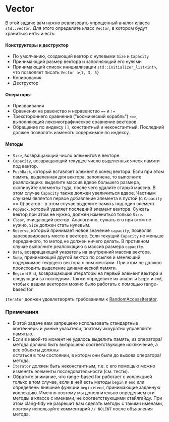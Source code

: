 # Vector

В этой задаче вам нужно реализовать упрощенный аналог класса `std::vector`. Для этого определите класс `Vector`, в котором
будут храниться инты и есть:

#### Конструкторы и деструктор
* По умолчанию, создающий вектор с нулевыми `Size` и `Capacity`
* Принимающий размер вектора и заполняющий его нулями
* Принимающий список инициализации `std::initializer_list<int>`, что позволяет писать `Vector a{1, 3, 5}`
* Копирования
* Деструктор

#### Операторы
* Присваивания
* Сравнения на равенство и неравенство `==` и `!=`
* Трехстороннего сравнения ("космический корабль") `<=>`, выполняющий лексикографическое сравнение векторов.
* Обращение по индексу `[]`, константный и неконстантный. Последний должен позволять изменять содержимое по индексу.

#### Методы 
* `Size`, возвращающий число элементов в векторе.
* `Capacity`, возвращающий текущее число выделенных ячеек памяти под вектор.
* `PushBack`, который вставляет элемент в конец вектора. Если при этом память, выделенная для вектора, заполнена, то выполните
  реаллокацию: выделите массив вдвое большего размера, скопируйте элементы туда, после чего удалите старый массив. В
  этом случае `Capacity` также должен увеличиться вдвое. Частным случаем является первое добавление элемента в пустой (с `Capacity` == 0) вектор - в этом случае выделите память под один элемент.
* `PopBack`, который удаляет последний элемент вектора. Сужать вектор при этом не нужно, должен измениться только `Size`.
* `Clear`, очищающий вектор. Аналогично, сужать его при этом не нужно, `Size` должен стать нулевым.
* `Reserve`, который принимает новое значение `capacity`, позволяя зарезервировать место в векторе. Если текущий `Capacity` не
  меньше переданного, то метод не должен ничего делать. В противном случае выполните реаллокацию в массив размера `capacity`.
* `Data`, возвращающий указатель на внутренний массив вектора.
* `Swap`, принимающий другой вектор по ссылке и меняющий содержимое текущего вектора с ним местами. При этом не должно происходить выделение динамической памяти.
* `Begin` и `End`, возвращающие итераторы на первый элемент вектора и следующий за последним. Также определите их аналоги
  `begin` и `end`, чтобы c вашим вектором можно было работать с помощью range-based for.

`Iterator` должен удовлетворять требованиям к [RandomAccessIterator](https://en.cppreference.com/w/cpp/named_req/RandomAccessIterator).

### Примечания

* В этой задаче вам запрещено использовать стандартные контейнеры и умные указатели, поэтому аккуратно управляйте памятью.
* Если в какой-то момент не удалось выделить память, из оператора/метода должно быть выброшено соответствующее исключение, а все объекты должны  
  остаться в том состоянии, в которм они были до вызова оператора/метода.
* `Iterator` должен быть неконстантным, т.е. с его помощью можно изменять элементы последовательности (см. тесты).
* Обратите внимание, что range-based for работает с коллекцией только в том случае, если в ней есть методы `begin` и `end` или определены
  внешние функции `begin` и `end`, принимающие заданную коллекцию. Именно поэтому мы дополнительно определяем эти методы в классе с именами,
  не соответствующими стайлгайду.
  При этом clang-tidy не разрешит вам сделать методы с такими именами, поэтому используйте комментарий `// NOLINT` после объявления метода.
